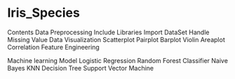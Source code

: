 # Iris_Species
Contents
Data Preprocessing
Include Libraries
Import DataSet
Handle Missing Value
Data Visualization
Scatterplot
Pairplot
Barplot
Violin
Areaplot
Correlation
Feature Engineering

Machine learning Model
Logistic Regression
Random Forest Classifier
Naive Bayes
KNN
Decision Tree
Support Vector Machine
